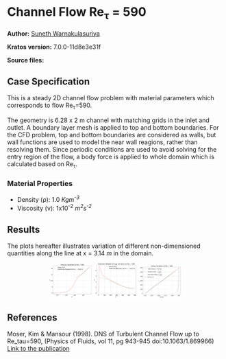 # Channel Flow Re<sub>&tau;</sub> = 590

**Author:** [Suneth Warnakulasuriya](https://github.com/sunethwarna)

**Kratos version:** 7.0.0-11d8e3e31f

**Source files:**

## Case Specification
This is a steady 2D channel flow problem with material parameters which corresponds to flow Re<sub>&tau;</sub>=590.

The geometry is 6.28 x 2 m channel with matching grids in the inlet and outlet. A boundary layer mesh is applied to top and bottom boundaries. For the CFD problem, top and bottom boundaries are considered as walls, but wall functions are used to model the near wall reagions, rather than resolving them. Since periodic conditions are used to avoid solving for the entry region of the flow, a body force is applied to whole domain which is calculated based on Re<sub>&tau;</sub>.

### Material Properties
* Density (&rho;): 1.0 _Kgm<sup>-3</sup>_
* Viscosity (&nu;): 1x10<sup>-2</sup> _m<sup>2</sup>s<sup>-2</sup>_



## Results
The plots hereafter illustrates variation of different non-dimensioned quantities along the line at x = 3.14 _m_ in the domain.
<p align="center">
<img src="plots/full_channel_re_tau_590_u_plus.png" alt="Velocity variation" style="width: 100px;"/>
<img src="plots/full_channel_re_tau_590_k_plus.png" alt="Turbulent kinetic energy variation" style="width: 100px;"/>
<img src="plots/full_channel_re_tau_590_stress.png" alt="Stress variation" style="width: 100px;"/>
</p>

## References
Moser, Kim & Mansour (1998). DNS of Turbulent Channel Flow up to Re_tau=590, (Physics of Fluids, vol 11, pg 943-945 doi:10.1063/1.869966) [Link to the publication](https://aip.scitation.org/doi/10.1063/1.869966)

